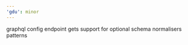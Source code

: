 ```yaml
---
'gdu': minor
---
```


graphql config endpoint gets support for optional schema normalisers patterns
